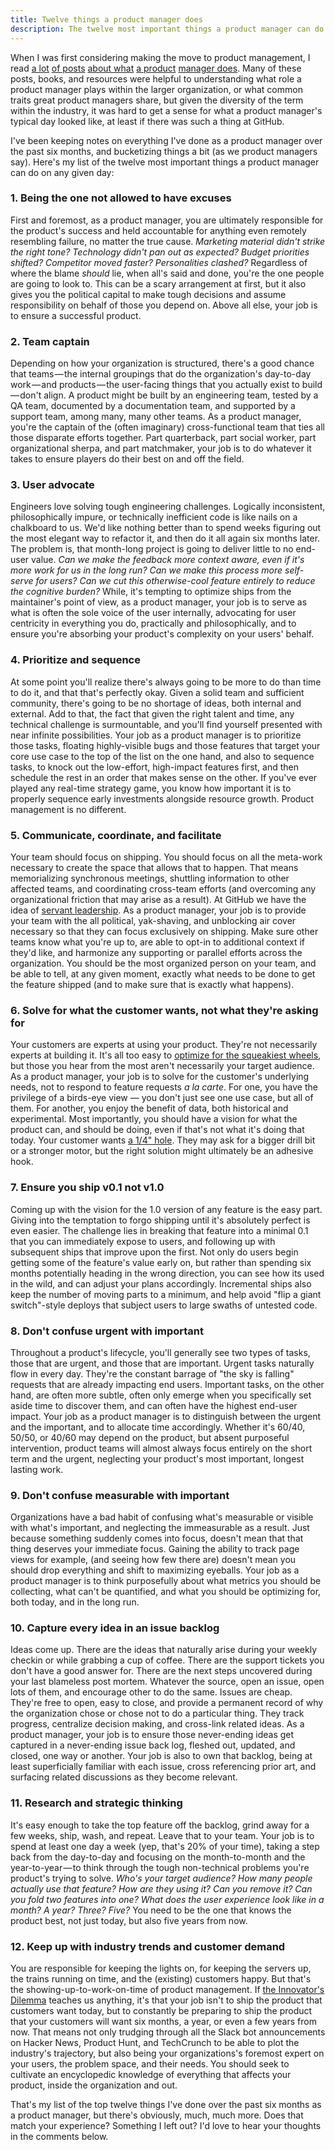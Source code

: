 ```yaml
---
title: Twelve things a product manager does
description: The twelve most important things a product manager can do on any given day
---
```


When I was first considering making the move to product management, I read [a lot](https://medium.com/@joshelman/a-product-managers-job-63c09a43d0ec#.t7puifka7) [of posts](https://medium.com/@matbalez/product-manager-you-are-664d83ee702e#.6054jkko8) [about what](https://medium.com/@bfgmartin/what-is-a-product-manager-ce0efdcf114c#.nfocpyput) [a product](https://medium.com/@irishbryan/product-managers-are-apes-21f25828dcb7#.ujgo9swh6) [manager does](https://medium.com/@noah_weiss/50-articles-and-books-that-will-make-you-a-great-product-manager-aad5babee2f7#.1t1kwhhly). Many of these posts, books, and resources were helpful to understanding what role a product manager plays within the larger organization, or what common traits great product managers share, but given the diversity of the term within the industry, it was hard to get a sense for what a product manager's typical day looked like, at least if there was such a thing at GitHub.

I've been keeping notes on everything I've done as a product manager over the past six months, and bucketizing things a bit (as we product managers say). Here's my list of the twelve most important things a product manager can do on any given day:

### 1. Being the one not allowed to have excuses

First and foremost, as a product manager, you are ultimately responsible for the product's success and held accountable for anything even remotely resembling failure, no matter the true cause. *Marketing material didn't strike the right tone? Technology didn't pan out as expected? Budget priorities shifted? Competitor moved faster? Personalities clashed?* Regardless of where the blame *should* lie, when all's said and done, you're the one people are going to look to. This can be a scary arrangement at first, but it also gives you the political capital to make tough decisions and assume responsibility on behalf of those you depend on. Above all else, your job is to ensure a successful product.

### 2. Team captain

Depending on how your organization is structured, there's a good chance that teams — the internal groupings that do the organization's day-to-day work — and products — the user-facing things that you actually exist to build — don't align. A product might be built by an engineering team, tested by a QA team, documented by a documentation team, and supported by a support team, among many, many other teams. As a product manager, you're the captain of the (often imaginary) cross-functional team that ties all those disparate efforts together. Part quarterback, part social worker, part organizational sherpa, and part matchmaker, your job is to do whatever it takes to ensure players do their best on and off the field.

### 3. User advocate

Engineers love solving tough engineering challenges. Logically inconsistent, philosophically impure, or technically inefficient code is like nails on a chalkboard to us. We'd like nothing better than to spend weeks figuring out the most elegant way to refactor it, and then do it all again six months later. The problem is, that month-long project is going to deliver little to no end-user value. *Can we make the feedback more context aware, even if it's more work for us in the long run? Can we make this process more self-serve for users? Can we cut this otherwise-cool feature entirely to reduce the cognitive burden?* While, it's tempting to optimize ships from the maintainer's point of view, as a product manager, your job is to serve as what is often the sole voice of the user internally, advocating for user centricity in everything you do, practically and philosophically, and to ensure you're absorbing your product's complexity on your users' behalf.

### 4. Prioritize and sequence

At some point you'll realize there's always going to be more to do than time to do it, and that that's perfectly okay. Given a solid team and sufficient community, there's going to be no shortage of ideas, both internal and external. Add to that, the fact that given the right talent and time, any technical challenge is surmountable, and you'll find yourself presented with near infinite possibilities. Your job as a product manager is to prioritize those tasks, floating highly-visible bugs and those features that target your core use case to the top of the list on the one hand, and also to sequence tasks, to knock out the low-effort, high-impact features first, and then schedule the rest in an order that makes sense on the other. If you've ever played any real-time strategy game, you know how important it is to properly sequence early investments alongside resource growth. Product management is no different.

### 5. Communicate, coordinate, and facilitate

Your team should focus on shipping. You should focus on all the meta-work necessary to create the space that allows that to happen. That means memorializing synchronous meetings, shuttling information to other affected teams, and coordinating cross-team efforts (and overcoming any organizational friction that may arise as a result). At GitHub we have the idea of [servant leadership](https://en.wikipedia.org/wiki/Servant_leadership). As a product manager, your job is to provide your team with the all political, yak-shaving, and unblocking air cover necessary so that they can focus exclusively on shipping. Make sure other teams know what you're up to, are able to opt-in to additional context if they'd like, and harmonize any supporting or parallel efforts across the organization. You should be the most organized person on your team, and be able to tell, at any given moment, exactly what needs to be done to get the feature shipped (and to make sure that is exactly what happens).

### 6. Solve for what the customer wants, not what they're asking for

Your customers are experts at using your product. They're not necessarily experts at building it. It's all too easy to [optimize for the squeakiest wheels](https://ben.balter.com/2016/03/08/optimizing-for-power-users-and-edge-cases/), but those you hear from the most aren't necessarily your target audience. As a product manager, your job is to solve for the customer's underlying needs, not to respond to feature requests *a la carte*. For one, you have the privilege of a birds-eye view — you don't just see one use case, but all of them. For another, you enjoy the benefit of data, both historical and experimental. Most importantly, you should have a vision for what the product can, and should be doing, even if that's not what it's doing that today. Your customer wants [a 1/4" hole](https://strategyn.com/jobs-to-be-done/). They may ask for a bigger drill bit or a stronger motor, but the right solution might ultimately be an adhesive hook.

### 7. Ensure you ship v0.1 not v1.0

Coming up with the vision for the 1.0 version of any feature is the easy part. Giving into the temptation to forgo shipping until it's absolutely perfect is even easier. The challenge lies in breaking that feature into a minimal 0.1 that you can immediately expose to users, and following up with subsequent ships that improve upon the first. Not only do users begin getting some of the feature's value early on, but rather than spending six months potentially heading in the wrong direction, you can see how its used in the wild, and can adjust your plans accordingly. Incremental ships also keep the number of moving parts to a minimum, and help avoid "flip a giant switch"-style deploys that subject users to large swaths of untested code.

### 8. Don't confuse urgent with important

Throughout a product's lifecycle, you'll generally see two types of tasks, those that are urgent, and those that are important. Urgent tasks naturally flow in every day. They're the constant barrage of "the sky is falling" requests that are already impacting end users. Important tasks, on the other hand, are often more subtle, often only emerge when you specifically set aside time to discover them, and can often have the highest end-user impact. Your job as a product manager is to distinguish between the urgent and the important, and to allocate time accordingly. Whether it's 60/40, 50/50, or 40/60 may depend on the product, but absent purposeful intervention, product teams will almost always focus entirely on the short term and the urgent, neglecting your product's most important, longest lasting work.

### 9. Don't confuse measurable with important

Organizations have a bad habit of confusing what's measurable or visible with what's important, and neglecting the immeasurable as a result. Just because something suddenly comes into focus, doesn't mean that that thing deserves your immediate focus. Gaining the ability to track page views for example, (and seeing how few there are) doesn't mean you should drop everything and shift to maximizing eyeballs. Your job as a product manager is to think purposefully about what metrics you should be collecting, what can't be quantified, and what you should be optimizing for, both today, and in the long run.

### 10. Capture every idea in an issue backlog

Ideas come up. There are the ideas that naturally arise during your weekly checkin or while grabbing a cup of coffee. There are the support tickets you don't have a good answer for. There are the next steps uncovered during your last blameless post mortem. Whatever the source, open an issue, open lots of them, and encourage other to do the same. Issues are cheap. They're free to open, easy to close, and provide a permanent record of why the organization chose or chose not to do a particular thing. They track progress, centralize decision making, and cross-link related ideas. As a product manager, your job is to ensure those never-ending ideas get captured in a never-ending issue back log, fleshed out, updated, and closed, one way or another. Your job is also to own that backlog, being at least superficially familiar with each issue, cross referencing prior art, and surfacing related discussions as they become relevant.

### 11. Research and strategic thinking

It's easy enough to take the top feature off the backlog, grind away for a few weeks, ship, wash, and repeat. Leave that to your team. Your job is to spend at least one day a week (yep, that's 20% of your time), taking a step back from the day-to-day and focusing on the month-to-month and the year-to-year — to think through the tough non-technical problems you're product's trying to solve. *Who's your target audience? How many people actually use that feature? How are they using it? Can you remove it? Can you fold two features into one? What does the user experience look like in a month? A year? Three? Five?* You need to be the one that knows the product best, not just today, but also five years from now.

### 12. Keep up with industry trends and customer demand

You are responsible for keeping the lights on, for keeping the servers up, the trains running on time, and the (existing) customers happy. But that's the showing-up-to-work-on-time of product management. If [the Innovator's Dilemma](https://en.wikipedia.org/wiki/The_Innovator%27s_Dilemma) teaches us anything, it's that your job isn't to ship the product that customers want today, but to constantly be preparing to ship the product that your customers will want six months, a year, or even a few years from now. That means not only trudging through all the Slack bot announcements on Hacker News, Product Hunt, and TechCrunch to be able to plot the industry's trajectory, but also being your organizations's foremost expert on your users, the problem space, and their needs. You should seek to cultivate an encyclopedic knowledge of everything that affects your product, inside the organization and out.

That's my list of the top twelve things I've done over the past six months as a product manager, but there's obviously, much, much more. Does that match your experience? Something I left out? I'd love to hear your thoughts in the comments below.
